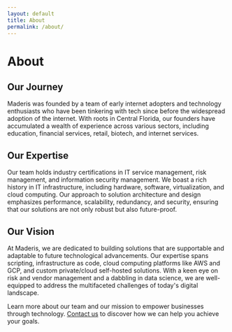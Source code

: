 ```yaml
---
layout: default
title: About
permalink: /about/
---
```

# About

## Our Journey

Maderis was founded by a team of early internet adopters and technology enthusiasts who have been tinkering with tech since before the widespread adoption of the internet. With roots in Central Florida, our founders have accumulated a wealth of experience across various sectors, including education, financial services, retail, biotech, and internet services.

## Our Expertise

Our team holds industry certifications in IT service management, risk management, and information security management. We boast a rich history in IT infrastructure, including hardware, software, virtualization, and cloud computing. Our approach to solution architecture and design emphasizes performance, scalability, redundancy, and security, ensuring that our solutions are not only robust but also future-proof.

## Our Vision

At Maderis, we are dedicated to building solutions that are supportable and adaptable to future technological advancements. Our expertise spans scripting, infrastructure as code, cloud computing platforms like AWS and GCP, and custom private/cloud self-hosted solutions. With a keen eye on risk and vendor management and a dabbling in data science, we are well-equipped to address the multifaceted challenges of today's digital landscape.

Learn more about our team and our mission to empower businesses through technology. [Contact us](/contact) to discover how we can help you achieve your goals.

